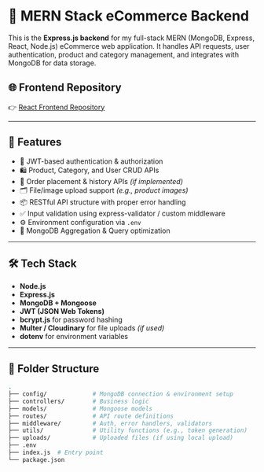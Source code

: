 # 🛒 MERN Stack eCommerce Backend

This is the **Express.js backend** for my full-stack MERN (MongoDB, Express, React, Node.js) eCommerce web application. It handles API requests, user authentication, product and category management, and integrates with MongoDB for data storage.

## 🌐 Frontend Repository

👉 [React Frontend Repository](https://github.com/akshoaib/shopping)

---

## 🚀 Features

- 🔐 JWT-based authentication & authorization
- 🛍️ Product, Category, and User CRUD APIs
- 🧾 Order placement & history APIs *(if implemented)*
- 🗂️ File/image upload support *(e.g., product images)*
- 📦 RESTful API structure with proper error handling
- ✅ Input validation using express-validator / custom middleware
- ⚙️ Environment configuration via `.env`
- 📄 MongoDB Aggregation & Query optimization


---

## 🛠️ Tech Stack

- **Node.js**
- **Express.js**
- **MongoDB + Mongoose**
- **JWT (JSON Web Tokens)**
- **bcrypt.js** for password hashing
- **Multer / Cloudinary** for file uploads *(if used)*
- **dotenv** for environment variables

---

## 📁 Folder Structure

```bash
.
├── config/             # MongoDB connection & environment setup
├── controllers/        # Business logic
├── models/             # Mongoose models
├── routes/             # API route definitions
├── middleware/         # Auth, error handlers, validators
├── utils/              # Utility functions (e.g., token generation)
├── uploads/            # Uploaded files (if using local upload)
├── .env
├── index.js  # Entry point
└── package.json
